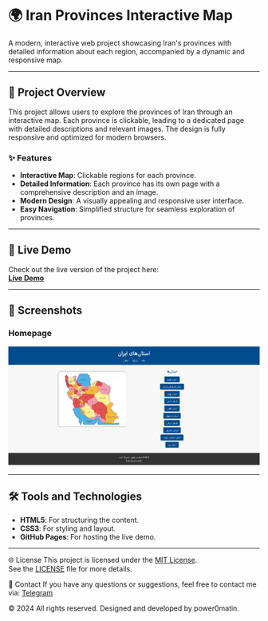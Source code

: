 # 🌍 Iran Provinces Interactive Map

A modern, interactive web project showcasing Iran's provinces with detailed information about each region, accompanied by a dynamic and responsive map.

---

## 📌 Project Overview

This project allows users to explore the provinces of Iran through an interactive map. Each province is clickable, leading to a dedicated page with detailed descriptions and relevant images. The design is fully responsive and optimized for modern browsers.

### ✨ Features
- **Interactive Map**: Clickable regions for each province.
- **Detailed Information**: Each province has its own page with a comprehensive description and an image.
- **Modern Design**: A visually appealing and responsive user interface.
- **Easy Navigation**: Simplified structure for seamless exploration of provinces.

---

## 🚀 Live Demo

Check out the live version of the project here:  
[**Live Demo**](https://power0matin.github.io/iran-provinces/)

---

## 📸 Screenshots

### Homepage
![Homepage](images/screenshot.png)

---

## 🛠️ Tools and Technologies

- **HTML5**: For structuring the content.
- **CSS3**: For styling and layout.
- **GitHub Pages**: For hosting the live demo.

---


🌐 License
This project is licensed under the [MIT License](LICENSE).  
See the [LICENSE](LICENSE) file for more details.


📧 Contact
If you have any questions or suggestions, feel free to contact me via:
[Telegram](https://t.me/powermatin)

© 2024 All rights reserved. Designed and developed by power0matin.
